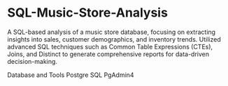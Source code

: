 # SQL-Music-Store-Analysis
 
A SQL-based analysis of a music store database, focusing on extracting insights into sales, customer demographics, and inventory trends. Utilized advanced SQL techniques such as Common Table Expressions (CTEs), Joins, and Distinct to generate comprehensive reports for data-driven decision-making.

Database and Tools
Postgre SQL
PgAdmin4

